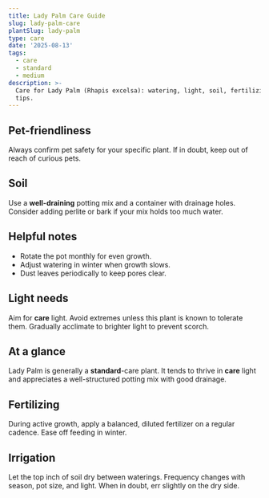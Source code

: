 ```yaml
---
title: Lady Palm Care Guide
slug: lady-palm-care
plantSlug: lady-palm
type: care
date: '2025-08-13'
tags:
  - care
  - standard
  - medium
description: >-
  Care for Lady Palm (Rhapis excelsa): watering, light, soil, fertilizing, and
  tips.
---
```

## Pet-friendliness
Always confirm pet safety for your specific plant. If in doubt, keep out of reach of curious pets.

## Soil
Use a **well-draining** potting mix and a container with drainage holes. Consider adding perlite or bark if your mix holds too much water.

## Helpful notes
- Rotate the pot monthly for even growth.
- Adjust watering in winter when growth slows.
- Dust leaves periodically to keep pores clear.

## Light needs
Aim for **care** light. Avoid extremes unless this plant is known to tolerate them. Gradually acclimate to brighter light to prevent scorch.

## At a glance
Lady Palm is generally a **standard**-care plant. It tends to thrive in **care** light and appreciates a well-structured potting mix with good drainage.

## Fertilizing
During active growth, apply a balanced, diluted fertilizer on a regular cadence. Ease off feeding in winter.

## Irrigation
Let the top inch of soil dry between waterings. Frequency changes with season, pot size, and light. When in doubt, err slightly on the dry side.
